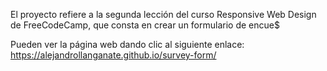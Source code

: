 El proyecto refiere a la segunda lección del curso Responsive Web Design de FreeCodeCamp, que consta en crear un formulario de encue$

Pueden ver la página web dando clic al siguiente enlace: https://alejandrollanganate.github.io/survey-form/


